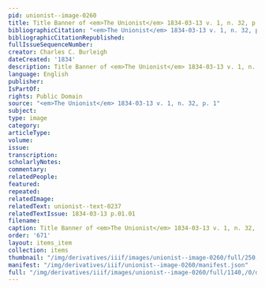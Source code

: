 ```yaml
---
pid: unionist--image-0260
title: Title Banner of <em>The Unionist</em> 1834-03-13 v. 1, n. 32, p. 1
bibliographicCitation: "<em>The Unionist</em> 1834-03-13 v. 1, n. 32, p. 1"
bibliographicCitationRepublished: 
fullIssueSequenceNumber: 
creator: Charles C. Burleigh
dateCreated: '1834'
description: Title Banner of <em>The Unionist</em> 1834-03-13 v. 1, n. 32, p. 1
language: English
publisher: 
IsPartOf: 
rights: Public Domain
source: "<em>The Unionist</em> 1834-03-13 v. 1, n. 32, p. 1"
subject: 
type: image
category: 
articleType: 
volume: 
issue: 
transcription: 
scholarlyNotes: 
commentary: 
relatedPeople: 
featured: 
repeated: 
relatedImage: 
relatedText: unionist--text-0237
relatedTextIssue: 1834-03-13 p.01.01
filename: 
caption: Title Banner of <em>The Unionist</em> 1834-03-13 v. 1, n. 32, p. 1
order: '671'
layout: items_item
collection: items
thumbnail: "/img/derivatives/iiif/images/unionist--image-0260/full/250,/0/default.jpg"
manifest: "/img/derivatives/iiif/unionist--image-0260/manifest.json"
full: "/img/derivatives/iiif/images/unionist--image-0260/full/1140,/0/default.jpg"
---
```

